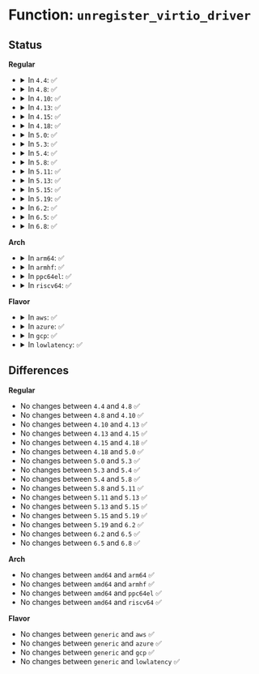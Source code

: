 # Function: <code>unregister_virtio_driver</code>

## Status
<b>Regular</b>
<ul>
<li>
<details>
<summary>In <code>4.4</code>: ✅</summary>

```c
void unregister_virtio_driver(struct virtio_driver *driver);
```

**Collision:** Unique Global

**Inline:** No

**Transformation:** False

**Instances:**

```
In drivers/virtio/virtio.c (ffffffff814bebb0)
Location: drivers/virtio/virtio.c:290
Inline: False
Direct callers:
  - drivers/virtio/virtio_balloon.c:virtio_balloon_driver_exit
  - drivers/char/virtio_console.c:init
  - drivers/char/virtio_console.c:fini
  - drivers/char/virtio_console.c:fini
  - drivers/block/virtio_blk.c:fini
  - drivers/net/virtio_net.c:virtio_net_driver_exit
```
**Symbols:**

```
ffffffff814bebb0-ffffffff814bebc0: unregister_virtio_driver (STB_GLOBAL)
```
</details>
</li>
<li>
<details>
<summary>In <code>4.8</code>: ✅</summary>

```c
void unregister_virtio_driver(struct virtio_driver *driver);
```

**Collision:** Unique Global

**Inline:** No

**Transformation:** False

**Instances:**

```
In drivers/virtio/virtio.c (ffffffff8150e8c0)
Location: drivers/virtio/virtio.c:290
Inline: False
Direct callers:
  - drivers/virtio/virtio_balloon.c:virtio_balloon_driver_exit
  - drivers/char/virtio_console.c:fini
  - drivers/char/virtio_console.c:fini
  - drivers/char/virtio_console.c:init
  - drivers/block/virtio_blk.c:fini
  - drivers/net/virtio_net.c:virtio_net_driver_exit
```
**Symbols:**

```
ffffffff8150e8c0-ffffffff8150e8d0: unregister_virtio_driver (STB_GLOBAL)
```
</details>
</li>
<li>
<details>
<summary>In <code>4.10</code>: ✅</summary>

```c
void unregister_virtio_driver(struct virtio_driver *driver);
```

**Collision:** Unique Global

**Inline:** No

**Transformation:** False

**Instances:**

```
In drivers/virtio/virtio.c (ffffffff8153aa20)
Location: drivers/virtio/virtio.c:290
Inline: False
Direct callers:
  - drivers/virtio/virtio_balloon.c:virtio_balloon_driver_exit
  - drivers/char/virtio_console.c:fini
  - drivers/char/virtio_console.c:fini
  - drivers/char/virtio_console.c:init
```
**Symbols:**

```
ffffffff8153aa20-ffffffff8153aa30: unregister_virtio_driver (STB_GLOBAL)
```
</details>
</li>
<li>
<details>
<summary>In <code>4.13</code>: ✅</summary>

```c
void unregister_virtio_driver(struct virtio_driver *driver);
```

**Collision:** Unique Global

**Inline:** No

**Transformation:** False

**Instances:**

```
In drivers/virtio/virtio.c (ffffffff8154e260)
Location: drivers/virtio/virtio.c:300
Inline: False
Direct callers:
  - drivers/virtio/virtio_balloon.c:virtio_balloon_driver_exit
  - drivers/char/virtio_console.c:fini
  - drivers/char/virtio_console.c:fini
  - drivers/char/virtio_console.c:init
```
**Symbols:**

```
ffffffff8154e260-ffffffff8154e270: unregister_virtio_driver (STB_GLOBAL)
```
</details>
</li>
<li>
<details>
<summary>In <code>4.15</code>: ✅</summary>

```c
void unregister_virtio_driver(struct virtio_driver *driver);
```

**Collision:** Unique Global

**Inline:** No

**Transformation:** False

**Instances:**

```
In drivers/virtio/virtio.c (ffffffff815b1950)
Location: drivers/virtio/virtio.c:300
Inline: False
Direct callers:
  - drivers/virtio/virtio_balloon.c:virtio_balloon_driver_exit
  - drivers/char/virtio_console.c:fini
  - drivers/char/virtio_console.c:fini
  - drivers/char/virtio_console.c:init
```
**Symbols:**

```
ffffffff815b1950-ffffffff815b1960: unregister_virtio_driver (STB_GLOBAL)
```
</details>
</li>
<li>
<details>
<summary>In <code>4.18</code>: ✅</summary>

```c
void unregister_virtio_driver(struct virtio_driver *driver);
```

**Collision:** Unique Global

**Inline:** No

**Transformation:** False

**Instances:**

```
In drivers/virtio/virtio.c (ffffffff815e9d80)
Location: drivers/virtio/virtio.c:300
Inline: False
Direct callers:
  - drivers/virtio/virtio_balloon.c:virtio_balloon_driver_exit
  - drivers/char/virtio_console.c:fini
  - drivers/char/virtio_console.c:fini
  - drivers/char/virtio_console.c:init
```
**Symbols:**

```
ffffffff815e9d80-ffffffff815e9d90: unregister_virtio_driver (STB_GLOBAL)
```
</details>
</li>
<li>
<details>
<summary>In <code>5.0</code>: ✅</summary>

```c
void unregister_virtio_driver(struct virtio_driver *driver);
```

**Collision:** Unique Global

**Inline:** No

**Transformation:** False

**Instances:**

```
In drivers/virtio/virtio.c (ffffffff81604290)
Location: drivers/virtio/virtio.c:300
Inline: False
Direct callers:
  - drivers/virtio/virtio_balloon.c:virtio_balloon_driver_exit
  - drivers/char/virtio_console.c:fini
  - drivers/char/virtio_console.c:fini
  - drivers/char/virtio_console.c:init
```
**Symbols:**

```
ffffffff81604290-ffffffff816042a0: unregister_virtio_driver (STB_GLOBAL)
```
</details>
</li>
<li>
<details>
<summary>In <code>5.3</code>: ✅</summary>

```c
void unregister_virtio_driver(struct virtio_driver *driver);
```

**Collision:** Unique Global

**Inline:** No

**Transformation:** False

**Instances:**

```
In drivers/virtio/virtio.c (ffffffff81636cb0)
Location: drivers/virtio/virtio.c:303
Inline: False
Direct callers:
  - drivers/virtio/virtio_balloon.c:virtio_balloon_driver_exit
  - drivers/char/virtio_console.c:fini
  - drivers/char/virtio_console.c:fini
  - drivers/char/virtio_console.c:init
```
**Symbols:**

```
ffffffff81636cb0-ffffffff81636cc0: unregister_virtio_driver (STB_GLOBAL)
```
</details>
</li>
<li>
<details>
<summary>In <code>5.4</code>: ✅</summary>

```c
void unregister_virtio_driver(struct virtio_driver *driver);
```

**Collision:** Unique Global

**Inline:** No

**Transformation:** False

**Instances:**

```
In drivers/virtio/virtio.c (ffffffff81658a10)
Location: drivers/virtio/virtio.c:303
Inline: False
Direct callers:
  - drivers/virtio/virtio_balloon.c:virtio_balloon_driver_exit
  - drivers/char/virtio_console.c:fini
  - drivers/char/virtio_console.c:fini
  - drivers/char/virtio_console.c:init
```
**Symbols:**

```
ffffffff81658a10-ffffffff81658a20: unregister_virtio_driver (STB_GLOBAL)
```
</details>
</li>
<li>
<details>
<summary>In <code>5.8</code>: ✅</summary>

```c
void unregister_virtio_driver(struct virtio_driver *driver);
```

**Collision:** Unique Global

**Inline:** No

**Transformation:** False

**Instances:**

```
In drivers/virtio/virtio.c (ffffffff81709230)
Location: drivers/virtio/virtio.c:303
Inline: False
Direct callers:
  - drivers/virtio/virtio_balloon.c:virtio_balloon_driver_exit
  - drivers/char/virtio_console.c:fini
  - drivers/char/virtio_console.c:fini
  - drivers/char/virtio_console.c:init
```
**Symbols:**

```
ffffffff81709230-ffffffff81709240: unregister_virtio_driver (STB_GLOBAL)
```
</details>
</li>
<li>
<details>
<summary>In <code>5.11</code>: ✅</summary>

```c
void unregister_virtio_driver(struct virtio_driver *driver);
```

**Collision:** Unique Global

**Inline:** No

**Transformation:** False

**Instances:**

```
In drivers/virtio/virtio.c (ffffffff817261e0)
Location: drivers/virtio/virtio.c:318
Inline: False
Direct callers:
  - drivers/virtio/virtio_balloon.c:virtio_balloon_driver_exit
  - drivers/char/virtio_console.c:fini
  - drivers/char/virtio_console.c:fini
  - drivers/char/virtio_console.c:init
```
**Symbols:**

```
ffffffff817261e0-ffffffff817261f0: unregister_virtio_driver (STB_GLOBAL)
```
</details>
</li>
<li>
<details>
<summary>In <code>5.13</code>: ✅</summary>

```c
void unregister_virtio_driver(struct virtio_driver *driver);
```

**Collision:** Unique Global

**Inline:** No

**Transformation:** False

**Instances:**

```
In drivers/virtio/virtio.c (ffffffff81709df0)
Location: drivers/virtio/virtio.c:316
Inline: False
Direct callers:
  - drivers/virtio/virtio_balloon.c:virtio_balloon_driver_exit
  - drivers/char/virtio_console.c:fini
  - drivers/char/virtio_console.c:fini
  - drivers/char/virtio_console.c:init
```
**Symbols:**

```
ffffffff81709df0-ffffffff81709e00: unregister_virtio_driver (STB_GLOBAL)
```
</details>
</li>
<li>
<details>
<summary>In <code>5.15</code>: ✅</summary>

```c
void unregister_virtio_driver(struct virtio_driver *driver);
```

**Collision:** Unique Global

**Inline:** No

**Transformation:** False

**Instances:**

```
In drivers/virtio/virtio.c (ffffffff81785850)
Location: drivers/virtio/virtio.c:329
Inline: False
Direct callers:
  - drivers/virtio/virtio_balloon.c:virtio_balloon_driver_exit
  - drivers/char/virtio_console.c:fini
  - drivers/char/virtio_console.c:fini
  - drivers/char/virtio_console.c:init
  - drivers/iommu/virtio-iommu.c:virtio_iommu_drv_exit
```
**Symbols:**

```
ffffffff81785850-ffffffff81785860: unregister_virtio_driver (STB_GLOBAL)
```
</details>
</li>
<li>
<details>
<summary>In <code>5.19</code>: ✅</summary>

```c
void unregister_virtio_driver(struct virtio_driver *driver);
```

**Collision:** Unique Global

**Inline:** No

**Transformation:** False

**Instances:**

```
In drivers/virtio/virtio.c (ffffffff818bc5e0)
Location: drivers/virtio/virtio.c:361
Inline: False
Direct callers:
  - drivers/virtio/virtio_balloon.c:virtio_balloon_driver_exit
  - drivers/char/virtio_console.c:virtio_console_fini
  - drivers/char/virtio_console.c:virtio_console_fini
  - drivers/char/virtio_console.c:virtio_console_init
  - drivers/iommu/virtio-iommu.c:virtio_iommu_drv_exit
```
**Symbols:**

```
ffffffff818bc5e0-ffffffff818bc5f6: unregister_virtio_driver (STB_GLOBAL)
```
</details>
</li>
<li>
<details>
<summary>In <code>6.2</code>: ✅</summary>

```c
void unregister_virtio_driver(struct virtio_driver *driver);
```

**Collision:** Unique Global

**Inline:** No

**Transformation:** False

**Instances:**

```
In drivers/virtio/virtio.c (ffffffff81a0b260)
Location: drivers/virtio/virtio.c:361
Inline: False
Direct callers:
  - drivers/virtio/virtio_balloon.c:virtio_balloon_driver_exit
  - drivers/char/virtio_console.c:virtio_console_fini
  - drivers/char/virtio_console.c:virtio_console_fini
  - drivers/char/virtio_console.c:virtio_console_init
  - drivers/iommu/virtio-iommu.c:virtio_iommu_drv_exit
```
**Symbols:**

```
ffffffff81a0b260-ffffffff81a0b276: unregister_virtio_driver (STB_GLOBAL)
```
</details>
</li>
<li>
<details>
<summary>In <code>6.5</code>: ✅</summary>

```c
void unregister_virtio_driver(struct virtio_driver *driver);
```

**Collision:** Unique Global

**Inline:** No

**Transformation:** False

**Instances:**

```
In drivers/virtio/virtio.c (ffffffff81a540f0)
Location: drivers/virtio/virtio.c:361
Inline: False
Direct callers:
  - drivers/virtio/virtio_balloon.c:virtio_balloon_driver_exit
  - drivers/char/virtio_console.c:virtio_console_fini
  - drivers/char/virtio_console.c:virtio_console_fini
  - drivers/char/virtio_console.c:virtio_console_init
  - drivers/iommu/virtio-iommu.c:virtio_iommu_drv_exit
  - drivers/block/virtio_blk.c:virtio_blk_fini
  - drivers/scsi/virtio_scsi.c:virtio_scsi_fini
  - drivers/net/virtio_net.c:virtio_net_driver_exit
```
**Symbols:**

```
ffffffff81a540f0-ffffffff81a54106: unregister_virtio_driver (STB_GLOBAL)
```
</details>
</li>
<li>
<details>
<summary>In <code>6.8</code>: ✅</summary>

```c
void unregister_virtio_driver(struct virtio_driver *driver);
```

**Collision:** Unique Global

**Inline:** No

**Transformation:** False

**Instances:**

```
In drivers/virtio/virtio.c (ffffffff81aa4d70)
Location: drivers/virtio/virtio.c:374
Inline: False
Direct callers:
  - drivers/virtio/virtio_balloon.c:virtio_balloon_driver_exit
  - drivers/char/virtio_console.c:virtio_console_fini
  - drivers/char/virtio_console.c:virtio_console_fini
  - drivers/char/virtio_console.c:virtio_console_init
  - drivers/iommu/virtio-iommu.c:virtio_iommu_drv_exit
  - drivers/block/virtio_blk.c:virtio_blk_fini
  - drivers/scsi/virtio_scsi.c:virtio_scsi_fini
  - drivers/net/virtio_net.c:virtio_net_driver_exit
```
**Symbols:**

```
ffffffff81aa4d70-ffffffff81aa4d86: unregister_virtio_driver (STB_GLOBAL)
```
</details>
</li>
</ul>
<b>Arch</b>
<ul>
<li>
<details>
<summary>In <code>arm64</code>: ✅</summary>

```c
void unregister_virtio_driver(struct virtio_driver *driver);
```

**Collision:** Unique Global

**Inline:** No

**Transformation:** False

**Instances:**

```
In drivers/virtio/virtio.c (ffff800010820e38)
Location: drivers/virtio/virtio.c:303
Inline: False
Direct callers:
  - drivers/virtio/virtio_balloon.c:virtio_balloon_driver_exit
  - drivers/char/virtio_console.c:fini
  - drivers/char/virtio_console.c:fini
  - drivers/char/virtio_console.c:init
  - drivers/iommu/virtio-iommu.c:virtio_iommu_drv_exit
```
**Symbols:**

```
ffff800010820e38-ffff800010820e64: unregister_virtio_driver (STB_GLOBAL)
```
</details>
</li>
<li>
<details>
<summary>In <code>armhf</code>: ✅</summary>

```c
void unregister_virtio_driver(struct virtio_driver *driver);
```

**Collision:** Unique Global

**Inline:** No

**Transformation:** False

**Instances:**

```
In drivers/virtio/virtio.c (c093eca0)
Location: drivers/virtio/virtio.c:303
Inline: False
Direct callers:
  - drivers/virtio/virtio_balloon.c:virtio_balloon_driver_exit
  - drivers/char/virtio_console.c:fini
  - drivers/char/virtio_console.c:fini
  - drivers/char/virtio_console.c:init
```
**Symbols:**

```
c093eca0-c093ecbc: unregister_virtio_driver (STB_GLOBAL)
```
</details>
</li>
<li>
<details>
<summary>In <code>ppc64el</code>: ✅</summary>

```c
void unregister_virtio_driver(struct virtio_driver *driver);
```

**Collision:** Unique Global

**Inline:** No

**Transformation:** False

**Instances:**

```
In drivers/virtio/virtio.c (c0000000008ca940)
Location: drivers/virtio/virtio.c:303
Inline: False
Direct callers:
  - drivers/virtio/virtio_balloon.c:virtio_balloon_driver_exit
  - drivers/char/virtio_console.c:fini
  - drivers/char/virtio_console.c:fini
  - drivers/char/virtio_console.c:init
```
**Symbols:**

```
c0000000008ca940-c0000000008ca974: unregister_virtio_driver (STB_GLOBAL)
```
</details>
</li>
<li>
<details>
<summary>In <code>riscv64</code>: ✅</summary>

```c
void unregister_virtio_driver(struct virtio_driver *driver);
```

**Collision:** Unique Global

**Inline:** No

**Transformation:** False

**Instances:**

```
In drivers/virtio/virtio.c (ffffffe000517e9a)
Location: drivers/virtio/virtio.c:303
Inline: False
Direct callers:
  - drivers/virtio/virtio_balloon.c:virtio_balloon_driver_exit
  - drivers/char/virtio_console.c:fini
  - drivers/char/virtio_console.c:fini
  - drivers/char/virtio_console.c:init
```
**Symbols:**

```
ffffffe000517e9a-ffffffe000517ec4: unregister_virtio_driver (STB_GLOBAL)
```
</details>
</li>
</ul>
<b>Flavor</b>
<ul>
<li>
<details>
<summary>In <code>aws</code>: ✅</summary>

```c
void unregister_virtio_driver(struct virtio_driver *driver);
```

**Collision:** Unique Global

**Inline:** No

**Transformation:** False

**Instances:**

```
In drivers/virtio/virtio.c (ffffffff8161e8b0)
Location: drivers/virtio/virtio.c:303
Inline: False
Direct callers:
  - drivers/virtio/virtio_balloon.c:virtio_balloon_driver_exit
  - drivers/char/virtio_console.c:fini
  - drivers/char/virtio_console.c:fini
  - drivers/char/virtio_console.c:init
```
**Symbols:**

```
ffffffff8161e8b0-ffffffff8161e8c0: unregister_virtio_driver (STB_GLOBAL)
```
</details>
</li>
<li>
<details>
<summary>In <code>azure</code>: ✅</summary>

```c
void unregister_virtio_driver(struct virtio_driver *driver);
```

**Collision:** Unique Global

**Inline:** No

**Transformation:** False

**Instances:**

```
In drivers/virtio/virtio.c (ffffffff81612fa0)
Location: drivers/virtio/virtio.c:303
Inline: False
Direct callers:
  - drivers/virtio/virtio_balloon.c:virtio_balloon_driver_exit
  - drivers/char/virtio_console.c:fini
  - drivers/char/virtio_console.c:fini
  - drivers/char/virtio_console.c:init
```
**Symbols:**

```
ffffffff81612fa0-ffffffff81612fb0: unregister_virtio_driver (STB_GLOBAL)
```
</details>
</li>
<li>
<details>
<summary>In <code>gcp</code>: ✅</summary>

```c
void unregister_virtio_driver(struct virtio_driver *driver);
```

**Collision:** Unique Global

**Inline:** No

**Transformation:** False

**Instances:**

```
In drivers/virtio/virtio.c (ffffffff8164c850)
Location: drivers/virtio/virtio.c:303
Inline: False
Direct callers:
  - drivers/virtio/virtio_balloon.c:virtio_balloon_driver_exit
  - drivers/char/virtio_console.c:fini
  - drivers/char/virtio_console.c:fini
  - drivers/char/virtio_console.c:init
  - drivers/scsi/virtio_scsi.c:fini
```
**Symbols:**

```
ffffffff8164c850-ffffffff8164c860: unregister_virtio_driver (STB_GLOBAL)
```
</details>
</li>
<li>
<details>
<summary>In <code>lowlatency</code>: ✅</summary>

```c
void unregister_virtio_driver(struct virtio_driver *driver);
```

**Collision:** Unique Global

**Inline:** No

**Transformation:** False

**Instances:**

```
In drivers/virtio/virtio.c (ffffffff81666ef0)
Location: drivers/virtio/virtio.c:303
Inline: False
Direct callers:
  - drivers/virtio/virtio_balloon.c:virtio_balloon_driver_exit
  - drivers/char/virtio_console.c:fini
  - drivers/char/virtio_console.c:fini
  - drivers/char/virtio_console.c:init
```
**Symbols:**

```
ffffffff81666ef0-ffffffff81666f00: unregister_virtio_driver (STB_GLOBAL)
```
</details>
</li>
</ul>

## Differences
<b>Regular</b>
<ul>
<li>
No changes between <code>4.4</code> and <code>4.8</code> ✅
</li>
<li>
No changes between <code>4.8</code> and <code>4.10</code> ✅
</li>
<li>
No changes between <code>4.10</code> and <code>4.13</code> ✅
</li>
<li>
No changes between <code>4.13</code> and <code>4.15</code> ✅
</li>
<li>
No changes between <code>4.15</code> and <code>4.18</code> ✅
</li>
<li>
No changes between <code>4.18</code> and <code>5.0</code> ✅
</li>
<li>
No changes between <code>5.0</code> and <code>5.3</code> ✅
</li>
<li>
No changes between <code>5.3</code> and <code>5.4</code> ✅
</li>
<li>
No changes between <code>5.4</code> and <code>5.8</code> ✅
</li>
<li>
No changes between <code>5.8</code> and <code>5.11</code> ✅
</li>
<li>
No changes between <code>5.11</code> and <code>5.13</code> ✅
</li>
<li>
No changes between <code>5.13</code> and <code>5.15</code> ✅
</li>
<li>
No changes between <code>5.15</code> and <code>5.19</code> ✅
</li>
<li>
No changes between <code>5.19</code> and <code>6.2</code> ✅
</li>
<li>
No changes between <code>6.2</code> and <code>6.5</code> ✅
</li>
<li>
No changes between <code>6.5</code> and <code>6.8</code> ✅
</li>
</ul>
<b>Arch</b>
<ul>
<li>
No changes between <code>amd64</code> and <code>arm64</code> ✅
</li>
<li>
No changes between <code>amd64</code> and <code>armhf</code> ✅
</li>
<li>
No changes between <code>amd64</code> and <code>ppc64el</code> ✅
</li>
<li>
No changes between <code>amd64</code> and <code>riscv64</code> ✅
</li>
</ul>
<b>Flavor</b>
<ul>
<li>
No changes between <code>generic</code> and <code>aws</code> ✅
</li>
<li>
No changes between <code>generic</code> and <code>azure</code> ✅
</li>
<li>
No changes between <code>generic</code> and <code>gcp</code> ✅
</li>
<li>
No changes between <code>generic</code> and <code>lowlatency</code> ✅
</li>
</ul>
